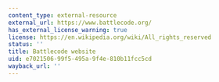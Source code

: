 ```yaml
---
content_type: external-resource
external_url: https://www.battlecode.org/
has_external_license_warning: true
license: https://en.wikipedia.org/wiki/All_rights_reserved
status: ''
title: Battlecode website
uid: e7021506-99f5-495a-9f4e-810b11fcc5cd
wayback_url: ''
---
```

